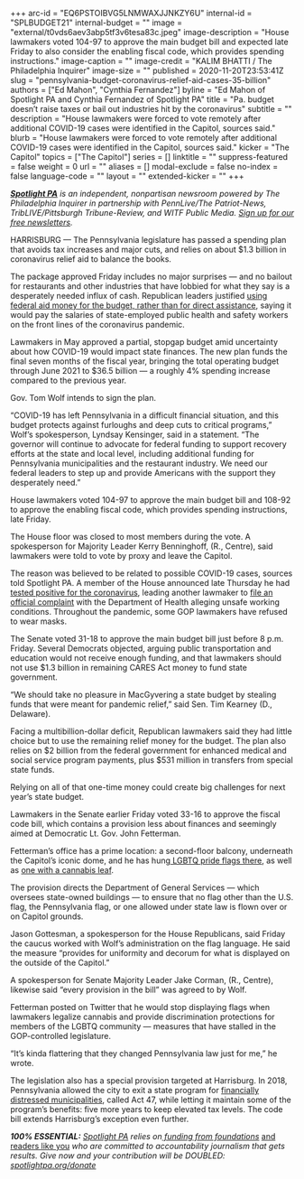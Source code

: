 +++
arc-id = "EQ6PSTOIBVG5LNMWAXJJNKZY6U"
internal-id = "SPLBUDGET21"
internal-budget = ""
image = "external/t0vds6aev3abp5tf3v6tesa83c.jpeg"
image-description = "House lawmakers voted 104-97 to approve the main budget bill and expected late Friday to also consider the enabling fiscal code, which provides spending instructions."
image-caption = ""
image-credit = "KALIM BHATTI / The Philadelphia Inquirer"
image-size = ""
published = 2020-11-20T23:53:41Z
slug = "pennsylvania-budget-coronavirus-relief-aid-cases-35-billion"
authors = ["Ed Mahon", "Cynthia Fernandez"]
byline = "Ed Mahon of Spotlight PA and Cynthia Fernandez of Spotlight PA"
title = "Pa. budget doesn’t raise taxes or bail out industries hit by the coronavirus"
subtitle = ""
description = "House lawmakers were forced to vote remotely after additional COVID-19 cases were identified in the Capitol, sources said."
blurb = "House lawmakers were forced to vote remotely after additional COVID-19 cases were identified in the Capitol, sources said."
kicker = "The Capitol"
topics = ["The Capitol"]
series = []
linktitle = ""
suppress-featured = false
weight = 0
url = ""
aliases = []
modal-exclude = false
no-index = false
language-code = ""
layout = ""
extended-kicker = ""
+++

<a href="https://www.spotlightpa.org/"><i><b>Spotlight PA</b></i></a><i> is an independent, nonpartisan newsroom powered by The Philadelphia Inquirer in partnership with PennLive/The Patriot-News, TribLIVE/Pittsburgh Tribune-Review, and WITF Public Media. </i><a href="https://www.spotlightpa.org/newsletters"><i>Sign up for our free newsletters</i></a><i>.</i>

HARRISBURG — The Pennsylvania legislature has passed a spending plan that avoids tax increases and major cuts, and relies on about $1.3 billion in coronavirus relief aid to balance the books.

The package approved Friday includes no major surprises — and no bailout for restaurants and other industries that have lobbied for what they say is a desperately needed influx of cash. Republican leaders justified <a href="https://www.spotlightpa.org/news/2020/11/pennsylvania-budget-coronavirus-relief-aid-restaurants-providers/">using federal aid money for the budget, rather than for direct assistance</a>, saying it would pay the salaries of state-employed public health and safety workers on the front lines of the coronavirus pandemic.

Lawmakers in May approved a partial, stopgap budget amid uncertainty about how COVID-19 would impact state finances. The new plan funds the final seven months of the fiscal year, bringing the total operating budget through June 2021 to $36.5 billion — a roughly 4% spending increase compared to the previous year.

Gov. Tom Wolf intends to sign the plan.

“COVID-19 has left Pennsylvania in a difficult financial situation, and this budget protects against furloughs and deep cuts to critical programs,” Wolf’s spokesperson, Lyndsay Kensinger, said in a statement. “The governor will continue to advocate for federal funding to support recovery efforts at the state and local level, including additional funding for Pennsylvania municipalities and the restaurant industry. We need our federal leaders to step up and provide Americans with the support they desperately need.”

<script src="https://www.spotlightpa.org/embed.js" async></script><div data-spl-embed-version="1" data-spl-src="https://www.spotlightpa.org/embeds/newsletter/"></div>

House lawmakers voted 104-97 to approve the main budget bill and 108-92 to approve the enabling fiscal code, which provides spending instructions, late Friday.

The House floor was closed to most members during the vote. A spokesperson for Majority Leader Kerry Benninghoff, (R., Centre), said lawmakers were told to vote by proxy and leave the Capitol.

The reason was believed to be related to possible COVID-19 cases, sources told Spotlight PA. A member of the House announced late Thursday he had <a href="https://www.spotlightpa.org/news/2020/11/pennsylvania-lawmaker-coronavirus-positive-unsafe-working-conditions/">tested positive for the coronavirus</a>, leading another lawmaker to <a href="https://www.spotlightpa.org/news/2020/11/pennsylvania-lawmaker-coronavirus-positive-unsafe-working-conditions/">file an official complaint</a> with the Department of Health alleging unsafe working conditions. Throughout the pandemic, some GOP lawmakers have refused to wear masks.

The Senate voted 31-18 to approve the main budget bill just before 8 p.m. Friday. Several Democrats objected, arguing public transportation and education would not receive enough funding, and that lawmakers should not use $1.3 billion in remaining CARES Act money to fund state government.

“We should take no pleasure in MacGyvering a state budget by stealing funds that were meant for pandemic relief,” said Sen. Tim Kearney (D., Delaware).

Facing a multibillion-dollar deficit, Republican lawmakers said they had little choice but to use the remaining relief money for the budget. The plan also relies on $2 billion from the federal government for enhanced medical and social service program payments, plus $531 million in transfers from special state funds.

Relying on all of that one-time money could create big challenges for next year’s state budget.

Lawmakers in the Senate earlier Friday voted 33-16 to approve the fiscal code bill, which contains a provision less about finances and seemingly aimed at Democratic Lt. Gov. John Fetterman.

Fetterman’s office has a prime location: a second-floor balcony, underneath the Capitol’s iconic dome, and he has hung<a href="https://www.pennlive.com/news/2019/06/lt-gov-john-fetterman-uses-prime-state-capitol-real-estate-to-make-a-gay-pride-statement.html"> LGBTQ pride flags there</a>, as well as <a href="https://twitter.com/JohnFetterman/status/1329178115390705665/photo/1">one with a cannabis leaf</a>.

The provision directs the Department of General Services — which oversees state-owned buildings — to ensure that no flag other than the U.S. flag, the Pennsylvania flag, or one allowed under state law is flown over or on Capitol grounds.

<script src="https://www.spotlightpa.org/embed.js" async></script><div data-spl-embed-version="1" data-spl-src="https://www.spotlightpa.org/embeds/donate/?teaser_text=Spotlight%20PA%20provides%20essential%2C%20public-service%20journalism%20thanks%20to%20its%20dedicated%20and%20passionate%20members.%20%3Cb%3EJoin%20today%20and%20we'll%20DOUBLE%20your%20gift.%3C%2Fb%3E&cta_text=YES%2C%20DOUBLE%20MY%20GIFT&eyebrow_text=BECOME%20A%20MEMBER"></div>

Jason Gottesman, a spokesperson for the House Republicans, said Friday the caucus worked with Wolf’s administration on the flag language. He said the measure “provides for uniformity and decorum for what is displayed on the outside of the Capitol.”

A spokesperson for Senate Majority Leader Jake Corman, (R., Centre), likewise said “every provision in the bill” was agreed to by Wolf.

Fetterman posted on Twitter that he would stop displaying flags when lawmakers legalize cannabis and provide discrimination protections for members of the LGBTQ community — measures that have stalled in the GOP-controlled legislature.

“It’s kinda flattering that they changed Pennsylvania law just for me,” he wrote.

The legislation also has a special provision targeted at Harrisburg. In 2018, Pennsylvania allowed the city to exit a state program for <a href="https://web.archive.org/web/20210609042105/http://harrisburgpa.gov/act47/">financially distressed municipalities</a>, called Act 47, while letting it maintain some of the program’s benefits: five more years to keep elevated tax levels. The code bill extends Harrisburg’s exception even further.

<i><b>100% ESSENTIAL:</b></i><i> </i><a href="https://www.spotlightpa.org/"><i>Spotlight PA</i></a><i> relies on</i><a href="https://www.spotlightpa.org/support"><i> funding from foundations</i></a><i> </i><a href="https://www.spotlightpa.org/support">and readers like you</a><i> who are committed to accountability journalism that gets results. Give now and your contribution will be DOUBLED: </i><a href="https://www.spotlightpa.org/donate"><i>spotlightpa.org/donate</i></a>
